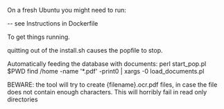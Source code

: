 On a fresh Ubuntu you might need to run:

-- see Instructions in Dockerfile

To get things running.

quitting out of the install.sh causes the popfile to stop.

Automatically feeding the database with documents:
 perl start_pop.pl $PWD
 find /home -name '*.pdf' -print0 |
    xargs -0 load_documents.pl

BEWARE:  the tool will try to create {filename}.ocr.pdf files,
  in case the file does not contain enough characters.
This will horribly fail in read only directories
